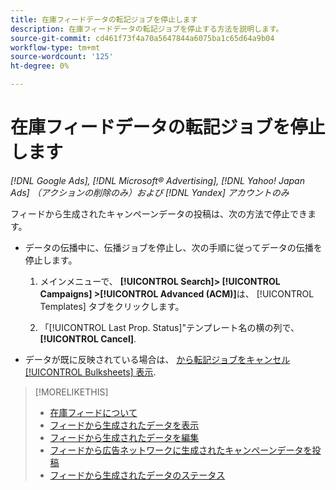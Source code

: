 ```yaml
---
title: 在庫フィードデータの転記ジョブを停止します
description: 在庫フィードデータの転記ジョブを停止する方法を説明します。
source-git-commit: cd461f73f4a70a5647844a6075ba1c65d64a9b04
workflow-type: tm+mt
source-wordcount: '125'
ht-degree: 0%

---
```


# 在庫フィードデータの転記ジョブを停止します

*[!DNL Google Ads], [!DNL Microsoft® Advertising], [!DNL Yahoo! Japan Ads] （アクションの削除のみ）および [!DNL Yandex] アカウントのみ*

フィードから生成されたキャンペーンデータの投稿は、次の方法で停止できます。

* データの伝播中に、伝播ジョブを停止し、次の手順に従ってデータの伝播を停止します。

   1. メインメニューで、 **[!UICONTROL Search]> [!UICONTROL Campaigns] >[!UICONTROL Advanced (ACM)]**&#x200B;は、 [!UICONTROL Templates] タブをクリックします。

   1. 「[!UICONTROL Last Prop. Status]&quot;テンプレート名の横の列で、 **[!UICONTROL Cancel]**.

* データが既に反映されている場合は、 [から転記ジョブをキャンセル [!UICONTROL Bulksheets] 表示](/help/search-social-commerce/campaign-management/bulksheets/bulksheet-stop-job.md).

>[!MORELIKETHIS]
>
>* [在庫フィードについて](inventory-feeds-about.md)
>* [フィードから生成されたデータを表示](propagated-data-view.md)
>* [フィードから生成されたデータを編集](propagated-data-edit.md)
>* [フィードから広告ネットワークに生成されたキャンペーンデータを投稿](propagated-data-post.md)
>* [フィードから生成されたデータのステータス](propagated-data-status.md)

